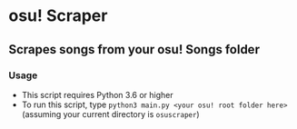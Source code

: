 # osu! Scraper

## Scrapes songs from your osu! Songs folder

### Usage

- This script requires Python 3.6 or higher
- To run this script, type `python3 main.py <your osu! root folder here>` (assuming your current directory is `osuscraper`)
